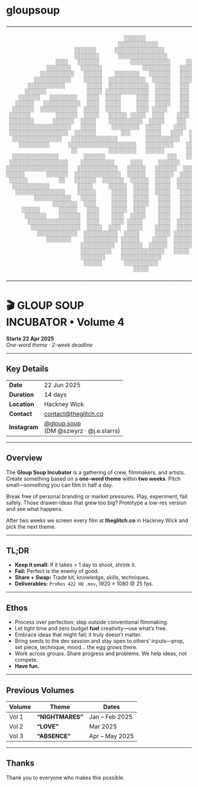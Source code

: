# gloupsoup

<!-- README.md -->

<pre>
──────────────────────────────────────────────────────────────────────────────

                                      ░░░░░░░
                                    ░░░░░░░░░░░░░
                      ░░░░░░░      ░░░░░░░░░░░░░░░░
                      ░░░░░░░░      ░░░░░░░░░░░░░░░░
                ░░░░   ░░░░░░░          ░░░░░░░░░░░░░     ░░░░░
             ░░░░░░░░   ░░░░░░░             ░░░░░░░░░   ░░░░░░░
           ░░░░░░░░░░░   ░░░░░░    ░░░░░░░░   ░░░░░░░   ░░░░░
         ░░░░░░░░░░░░    ░░░░░░  ░░░░░░░░░░░░  ░░░░░░   ░░░░  ░░░
       ░░░░░░░░░░░░       ░░░░░  ░░░░░░░░░░░░░  ░░░░░   ░░░  ░░░░░░░
      ░░░░░░░             ░░░░░ ░░░░░░░░░░░░░░  ░░░░░   ░░░  ░░    ░░
    ░░░░░░░   ░░░░░░░░░   ░░░░  ░░░░░     ░░░░  ░░░░░   ░░░  ░░     ░░░
   ░░░░░░   ░░░░░░░░░░░░  ░░░░  ░░░░░     ░░░░  ░░░░░   ░░░  ░░░     ░░
  ░░░░░░░  ░░░░░░░░░░░░  ░░░░░  ░░░░░     ░░░░ ░░░░░    ░░░  ░░░░   ░░░░
 ░░░░░░░        ░░░░░░░  ░░░░░   ░░░░░░ ░░░░░  ░░░░    ░░░░  ░░░░░░░░░░░
 ░░░░░░░░      ░░░░░░░  ░░░░░    ░░░░░░░░░░░  ░░░░░    ░░░  ░░░░  ░░░░░░
 ░░░░░░░░░░░░░░░░░░░░   ░░░░░     ░░░░░░░░░  ░░░░░    ░░░░  ░░░░
 ░░░░░░░░░░░░░░░░░░░  ░░░░░░░        ░░░     ░░░░░   ░░░░  ░░░░
  ░░░░░░░░░░░░░░░░   ░░░░░░░░░░░░░░░         ░░░░░░░░░░░   ░░░░
    ░░░░░░░░░░      ░░░░░░░░░░░░░░░░░░░░░░   ░░░░░░░░░    ░░░░
                     ░░          ░░░░░░░░░   ░░░░░░       ░░░░   ░░░░░░░░
  ░░░░░░░░░░░░░░░        ░░░░░░░                    ░░░   ░░   ░░░░░░░░░░░
 ░░░░░░░░░░░░░░░░░░░    ░░░░░░░░░░░     ░░░░     ░░░░░░░    ░░░░░░░░░░░░░░
░░░░░░░░░░░░░░░░░░░░   ░░░░░░░░░░░░░   ░░░░░░   ░░░░░░░  ░░░░░░░░░░░░░░░░░░
░░░░░░       ░░░░░░░  ░░░░░░░░░░░░░░░  ░░░░░░   ░░░░░░  ░░░░░       ░░░░░░
 ░░░░░░          ░░   ░░░░░░░  ░░░░░░░  ░░░░░░  ░░░░░  ░░░░░        ░░░░░░
  ░░░░░░░░░░░░         ░░░░░     ░░░░░░  ░░░░░  ░░░░░  ░░░░░       ░░░░░░
   ░░░░░░░░░░░░░░░░    ░░░░░░     ░░░░░  ░░░░░  ░░░░░   ░░░░░░░░░░░░░░░░
         ░░░░░░░░░░░░   ░░░░░     ░░░░░  ░░░░░   ░░░░   ░░░░░░░░░░░░░
               ░░░░░░░░  ░░░░     ░░░░░  ░░░░░   ░░░░   ░░░░░░░
     ░░░░░░      ░░░░░░   ░░░░    ░░░░░  ░░░░    ░░░░   ░░░░
      ░░░░░░░    ░░░░░░░  ░░░░    ░░░░  ░░░░░    ░░░░   ░░░░
       ░░░░░░░░░░░░░░░░░  ░░░░    ░░░░ ░░░░░     ░░░░  ░░░░░
        ░░░░░░░░░░░░░░░░  ░░░░░  ░░░░  ░░░░░    ░░░░░  ░░░░░
          ░░░░░░░░░░░░░  ░░░░░░░░░░░  ░░░░░     ░░░░░ ░░░░░░░
             ░░░░░░░░    ░░░░░░░░░░░ ░░░░░░    ░░░░░  ░░░░░░░
                        ░░░░░░░░░░░  ░░░░░░░  ░░░░░░  ░░░░░░
                        ░░░░░░░░░░   ░░░░░░░░░░░░░░   ░░░░░
                        ░░░░░░░░     ░░░░░░░░░░░░░
                         ░░░░░░       ░░░░░░░░░░░
                                         ░░░░░

──────────────────────────────────────────────────────────────────────────────
</pre>

# :clapper: GLOUP SOUP INCUBATOR&nbsp;•&nbsp;**Volume 4**

**Starts 22 Apr 2025**  
*One-word theme* · *2-week deadline*

---

## Key Details

|                 |                                   |
|-----------------|-----------------------------------|
| **Date**        | 22 Jun 2025                       |
| **Duration**    | 14 days                           |
| **Location**    | Hackney Wick                      |
| **Contact**     | [contact@theglitch.co](mailto:contact@theglitch.co) |
| **Instagram**   | [@gloup.soup](https://instagram.com/gloup.soup)<br>(DM @szwyrz · @j.e.starrs) |

---

## Overview

The **Gloup Soup Incubator** is a gathering of crew, filmmakers, and artists.  
Create something based on a **one-word theme** within **two weeks**. Pitch small—something you can film in half a day.

Break free of personal branding or market pressures. Play, experiment, fail safely. Those drawer-ideas that grew too big?  Prototype a low-res version and see what happens.

After two weeks we screen every film at **theglitch.co** in Hackney Wick and pick the next theme.

---

## TL;DR

- **Keep it small:** If it takes > 1 day to shoot, shrink it.  
- **Fail:** Perfect is the enemy of good.  
- **Share + Swap:** Trade kit, knowledge, skills, techniques.  
- **Deliverables:** `ProRes 422 HQ` `.mov`, 1920 × 1080 @ 25 fps.

---

## Ethos

- Process over perfection; step outside conventional filmmaking.  
- Let tight time and zero budget **fuel** creativity—use what’s free.  
- Embrace ideas that might fail; it truly doesn’t matter.  
- Bring seeds to the dev session and stay open to others’ inputs—prop, set piece, technique, mood… the egg grows there.  
- Work across groups. Share progress and problems. We help ideas, not compete.  
- **Have fun.**

---

## Previous Volumes

| Volume | Theme        | Dates         |
|--------|--------------|---------------|
| Vol 1  | **“NIGHTMARES”** | Jan – Feb 2025 |
| Vol 2  | **“LOVE”**       | Mar 2025       |
| Vol 3  | **“ABSENCE”**    | Apr – May 2025 |

---

## Thanks

Thank you to everyone who makes this possible.
